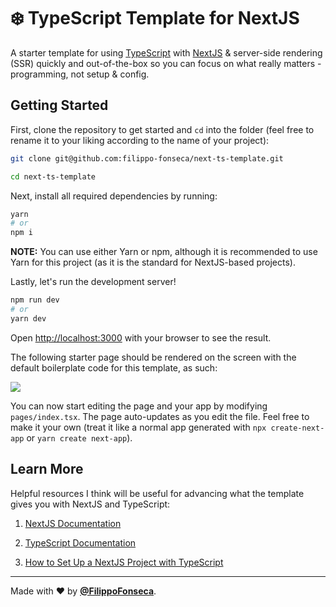 # ❄️ TypeScript Template for NextJS

A starter template for using [TypeScript](https://threejs.org) with [NextJS](https://nextjs.org) & server-side rendering (SSR) quickly and out-of-the-box so you can focus on what really matters - programming, not setup & config.

## Getting Started

First, clone the repository to get started and `cd` into the folder (feel free to rename it to your liking according to the name of your project):

```bash
git clone git@github.com:filippo-fonseca/next-ts-template.git

cd next-ts-template
```

Next, install all required dependencies by running:

```bash
yarn
# or
npm i
```

**NOTE:** You can use either Yarn or npm, although it is recommended to use Yarn for this project (as it is the standard for NextJS-based projects).

Lastly, let's run the development server!

```bash
npm run dev
# or
yarn dev
```

Open [http://localhost:3000](http://localhost:3000) with your browser to see the result.

The following starter page should be rendered on the screen with the default boilerplate code for this template, as such:

<kbd><img src="https://i.ibb.co/XDQrGXN/Screen-Shot-2020-12-03-at-16-00-29.png" /></kbd>

You can now start editing the page and your app by modifying `pages/index.tsx`. The page auto-updates as you edit the file. Feel free to make it your own (treat it like a normal app generated with `npx create-next-app` or `yarn create next-app`).

## Learn More

Helpful resources I think will be useful for advancing what the template gives you with NextJS and TypeScript:

1. [NextJS Documentation](https://nextjs.org/docs)

2. [TypeScript Documentation](https://www.typescriptlang.org/docs)

3. [How to Set Up a NextJS Project with TypeScript](https://dev.to/filippofonseca/how-to-set-up-a-next-js-project-with-typescript-and-react-576h)

<hr>

Made with ❤️ by [**@FilippoFonseca**](https://www.twitter.com/FilippoFonseca).
